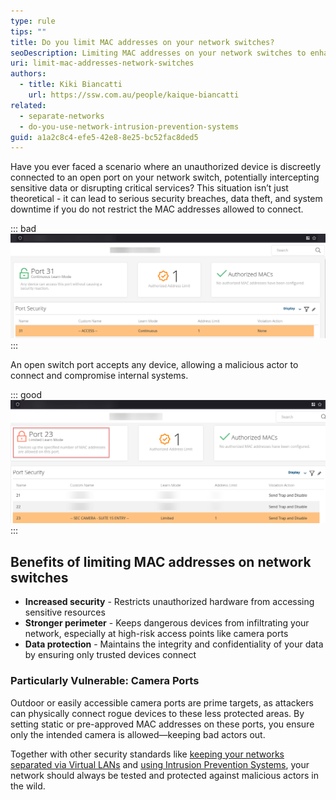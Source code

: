 ```yaml
---
type: rule
tips: ""
title: Do you limit MAC addresses on your network switches?
seoDescription: Limiting MAC addresses on your network switches to enhance security, control access, and optimize network performance. Learn how and why to implement MAC address restrictions effectively.
uri: limit-mac-addresses-network-switches
authors:
  - title: Kiki Biancatti
    url: https://ssw.com.au/people/kaique-biancatti
related:
  - separate-networks
  - do-you-use-network-intrusion-prevention-systems
guid: a1a2c8c4-efe5-42e8-8e25-bc52fac8ded5
---
```


Have you ever faced a scenario where an unauthorized device is discreetly connected to an open port on your network switch, potentially intercepting sensitive data or disrupting critical services? This situation isn’t just theoretical - it can lead to serious security breaches, data theft, and system downtime if you do not restrict the MAC addresses allowed to connect.        

<!--endintro-->

::: bad
![Figure: Bad example - An access port with continuous learn mode, meaning any device can connect to it and no security traps will be raised](badexampleports.png)
:::

An open switch port accepts any device, allowing a malicious actor to connect and compromise internal systems.

::: good
![Figure: Good example - A switch port accepts only predefined MAC addresses, or is limited on the number of MAC addresses it can learn. Unauthorized devices are immediately blocked, safeguarding the network’s perimeter](goodexampleports.png)
:::

## Benefits of limiting MAC addresses on network switches

* **Increased security** - Restricts unauthorized hardware from accessing sensitive resources
* **Stronger perimeter** - Keeps dangerous devices from infiltrating your network, especially at high-risk access points like camera ports
* **Data protection** - Maintains the integrity and confidentiality of your data by ensuring only trusted devices connect

### Particularly Vulnerable: Camera Ports

Outdoor or easily accessible camera ports are prime targets, as attackers can physically connect rogue devices to these less protected areas. By setting static or pre-approved MAC addresses on these ports, you ensure only the intended camera is allowed—keeping bad actors out.

Together with other security standards like [keeping your networks separated via Virtual LANs](/separate-networks/) and [using Intrusion Prevention Systems](/do-you-use-network-intrusion-prevention-systems/), your network should always be tested and protected against malicious actors in the wild.

